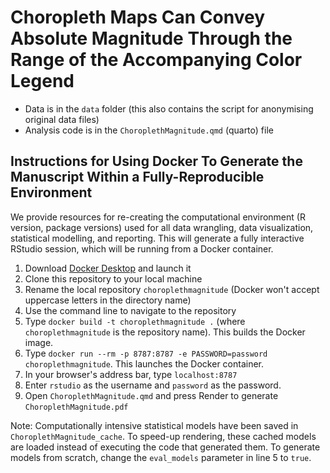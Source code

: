 # Choropleth Maps Can Convey Absolute Magnitude Through the Range of the Accompanying Color Legend

* Data is in the `data` folder (this also contains the script for anonymising original data files)
* Analysis code is in the `ChoroplethMagnitude.qmd` (quarto) file

## Instructions for Using Docker To Generate the Manuscript Within a Fully-Reproducible Environment

We provide resources for re-creating the computational environment (R version, package versions) used for all data wrangling, data visualization, statistical modelling, and reporting. This will generate a fully interactive RStudio session, which will be running from a Docker container.

1. Download [Docker Desktop](https://www.docker.com) and launch it
2. Clone this repository to your local machine
3. Rename the local repository `choroplethmagnitude` (Docker won't accept uppercase letters in the directory name)
4. Use the command line to navigate to the repository
5. Type `docker build -t choroplethmagnitude .` (where `choroplethmagnitude` is the repository name). This builds the Docker image.
6. Type `docker run --rm -p 8787:8787 -e PASSWORD=password choroplethmagnitude`. This launches the Docker container.
7. In your browser's address bar, type `localhost:8787`
8. Enter `rstudio` as the username and `password` as the password. 
9. Open `ChoroplethMagnitude.qmd` and press Render to generate `ChoroplethMagnitude.pdf`

Note: Computationally intensive statistical models have been saved in `ChoroplethMagnitude_cache`. To speed-up rendering, these cached models are loaded instead of executing the code that generated them. To generate models from scratch, change the `eval_models` parameter in line 5 to `true`.

